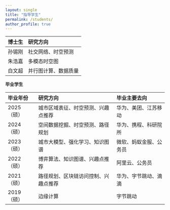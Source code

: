 ```yaml
---
layout: single
title: "指导学生"
permalink: /students/
author_profile: true
---
```


| 博士生|研究方向|
| :---  |  :---  |
| 孙锡刚 | 社交网络、时空预测   |
| 朱浩嘉 | 多模态时空图         |
| 白文超 | 并行图计算、数据质量 |


**毕业学生**

|毕业年份|研究方向|毕业主要去向|
| :---  |  :---  | :---  |
| 2025（硕）|  城市区域表征、时空预测、兴趣点推荐  | 华为、美团、江苏移动 |
| 2024（硕）|  空间数据挖掘、时空预测、路径规划 | 华为、携程、科研院所 |
| 2023（硕）|  城市大模型、强化学习、知识图谱  | 微软、蚂蚁金服、公务员 |
| 2022（硕）|  博弈算法、知识图谱、兴趣点推荐  | 阿里云、公务员 |
| 2021（硕）|  路径规划、区块链访问控制、兴趣点推荐  | 华为、字节跳动、滴滴 |
| 2019（硕）|  边缘计算  | 字节跳动 |
